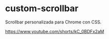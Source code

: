 # custom-scrollbar
Scrollbar personalizada para Chrome con CSS.

https://www.youtube.com/shorts/kC_0BDFx2aM
